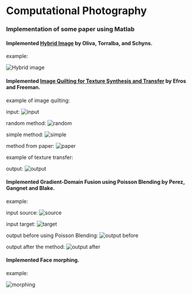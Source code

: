 # Computational Photography
### Implementation of some paper using Matlab
#### Implemented [Hybrid Image](http://cvcl.mit.edu/publications/OlivaTorralb_Hybrid_Siggraph06.pdf) by Oliva, Torralba, and Schyns.

example:

![Hybrid image](https://github.com/Yiyang-W/ComputationalPhotography/blob/master/HybridImage/output%20examples/example2.jpg)
#### Implemented [Image Quilting for Texture Synthesis and Transfer](https://www2.eecs.berkeley.edu/Research/Projects/CS/vision/papers/efros-siggraph01.pdf) by Efros and Freeman.

example of image quilting:

input:
![input](https://github.com/Yiyang-W/ComputationalPhotography/blob/master/ImageQuilting/examples/example1/input_letter.jpg)

random method:
![random](https://github.com/Yiyang-W/ComputationalPhotography/blob/master/ImageQuilting/examples/example1/method1_letter.jpg)

simple method:
![simple](https://github.com/Yiyang-W/ComputationalPhotography/blob/master/ImageQuilting/examples/example1/method2_letter.jpg)

method from paper:
![paper](https://github.com/Yiyang-W/ComputationalPhotography/blob/master/ImageQuilting/examples/example1/method3_letter.jpg)



example of texture transfer:

output:
![output](https://github.com/Yiyang-W/ComputationalPhotography/blob/master/ImageQuilting/examples/texture%20transfer%20example/output.jpg)

#### Implemented Gradient-Domain Fusion using Poisson Blending by Perez, Gangnet and Blake.

example:

input source:
![source](https://github.com/Yiyang-W/ComputationalPhotography/blob/master/Gradient-Domain%20Fusion/example/example1/input_source.jpeg)

input target:
![target](https://github.com/Yiyang-W/ComputationalPhotography/blob/master/Gradient-Domain%20Fusion/example/example1/input_target.JPG)

output before using Poisson Blending:
![output before](https://github.com/Yiyang-W/ComputationalPhotography/blob/master/Gradient-Domain%20Fusion/example/example1/output_before.jpg)

output after the method:
![output after](https://github.com/Yiyang-W/ComputationalPhotography/blob/master/Gradient-Domain%20Fusion/example/example1/output_after.jpg)
#### Implemented Face morphing.

example:

![morphing](https://github.com/Yiyang-W/ComputationalPhotography/blob/master/FaceMorphing/example/example2-with%20average%20face/output.gif)

